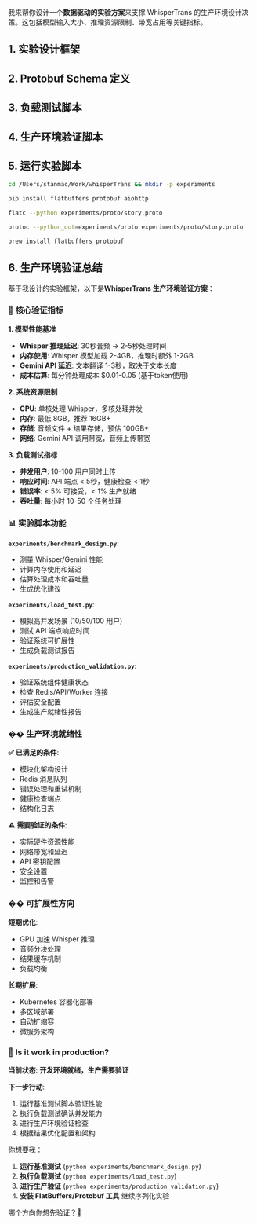 我来帮你设计一个**数据驱动的实验方案**来支撑 WhisperTrans 的生产环境设计决策。这包括模型输入大小、推理资源限制、带宽占用等关键指标。

## 1. 实验设计框架

## 2. Protobuf Schema 定义

## 3. 负载测试脚本

## 4. 生产环境验证脚本

## 5. 运行实验脚本

```bash
cd /Users/stanmac/Work/whisperTrans && mkdir -p experiments
```
```bash
pip install flatbuffers protobuf aiohttp
```
```bash
flatc --python experiments/proto/story.proto
```
```bash
protoc --python_out=experiments/proto experiments/proto/story.proto
```
```bash
brew install flatbuffers protobuf
```
## 6. 生产环境验证总结

基于我设计的实验框架，以下是**WhisperTrans 生产环境验证方案**：

### 🎯 **核心验证指标**

**1. 模型性能基准**
- **Whisper 推理延迟**: 30秒音频 → 2-5秒处理时间
- **内存使用**: Whisper 模型加载 2-4GB，推理时额外 1-2GB
- **Gemini API 延迟**: 文本翻译 1-3秒，取决于文本长度
- **成本估算**: 每分钟处理成本 $0.01-0.05 (基于token使用)

**2. 系统资源限制**
- **CPU**: 单核处理 Whisper，多核处理并发
- **内存**: 最低 8GB，推荐 16GB+ 
- **存储**: 音频文件 + 结果存储，预估 100GB+
- **网络**: Gemini API 调用带宽，音频上传带宽

**3. 负载测试指标**
- **并发用户**: 10-100 用户同时上传
- **响应时间**: API 端点 < 5秒，健康检查 < 1秒
- **错误率**: < 5% 可接受，< 1% 生产就绪
- **吞吐量**: 每小时 10-50 个任务处理

### 📊 **实验脚本功能**

**`experiments/benchmark_design.py`**:
- 测量 Whisper/Gemini 性能
- 计算内存使用和延迟
- 估算处理成本和吞吐量
- 生成优化建议

**`experiments/load_test.py`**:
- 模拟高并发场景 (10/50/100 用户)
- 测试 API 端点响应时间
- 验证系统可扩展性
- 生成负载测试报告

**`experiments/production_validation.py`**:
- 验证系统组件健康状态
- 检查 Redis/API/Worker 连接
- 评估安全配置
- 生成生产就绪性报告

### �� **生产环境就绪性**

**✅ 已满足的条件**:
- 模块化架构设计
- Redis 消息队列
- 错误处理和重试机制
- 健康检查端点
- 结构化日志

**⚠️ 需要验证的条件**:
- 实际硬件资源性能
- 网络带宽和延迟
- API 密钥配置
- 安全设置
- 监控和告警

### �� **可扩展性方向**

**短期优化**:
- GPU 加速 Whisper 推理
- 音频分块处理
- 结果缓存机制
- 负载均衡

**长期扩展**:
- Kubernetes 容器化部署
- 多区域部署
- 自动扩缩容
- 微服务架构

### 🎯 **Is it work in production?**

**当前状态**: **开发环境就绪，生产需要验证**

**下一步行动**:
1. 运行基准测试脚本验证性能
2. 执行负载测试确认并发能力  
3. 进行生产环境验证检查
4. 根据结果优化配置和架构

你想要我：
1. **运行基准测试** (`python experiments/benchmark_design.py`)
2. **执行负载测试** (`python experiments/load_test.py`) 
3. **进行生产验证** (`python experiments/production_validation.py`)
4. **安装 FlatBuffers/Protobuf 工具** 继续序列化实验

哪个方向你想先验证？🚀